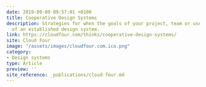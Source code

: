 ```yaml
---
date: 2019-09-09 09:57:01 +0100
title: Cooperative Design Systems
description: Strategies for when the goals of your project, team or users diverge from those
  of an established design system.
link: https://cloudfour.com/thinks/cooperative-design-systems/
site: Cloud Four
image: "/assets/images/cloudfour.com.ico.png"
category:
- Design systems
type: Article
preview: ''
site_reference: _publications/cloud-four.md
---
```

